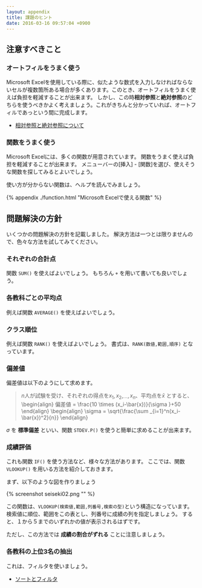 ```yaml
---
layout: appendix
title: 課題のヒント
date: 2016-03-16 09:57:04 +0900
---
```



注意すべきこと
--------------

### オートフィルをうまく使う

Microsoft Excelを使用している際に、似たような数式を入力しなければならないセルが複数箇所ある場合が多くあります。このとき、オートフィルをうまく使えば負担を軽減することが出来ます。
しかし、この時**相対参照**と**絶対参照**のどちらを使うべきかよく考えましょう。これがきちんと分かっていれば、オートフィルであっという間に完成します。

-   [相対参照と絶対参照について](../excel/02/index.html)

### 関数をうまく使う

Microsoft Excelには、多くの関数が用意されています。
関数をうまく使えば負担を軽減することが出来ます。
メニューバーの[挿入] - [関数]を選び、使えそうな関数を探してみるとよいでしょう。

使い方が分からない関数は、ヘルプを読んでみましょう。

{% appendix ./function.html "Microsoft Excelで使える関数" %}


問題解決の方針
--------------

いくつかの問題解決の方針を記載しました。
解決方法は一つとは限りませんので、色々な方法を試してみてください。

### それぞれの合計点

関数 `SUM()` を使えばよいでしょう。
もちろん `+` を用いて書いても良いでしょう。

### 各教科ごとの平均点

例えば関数 `AVERAGE()` を使えばよいでしょう。

### クラス順位

例えば関数 `RANK()` を使えばよいでしょう。
書式は、`RANK(数値,範囲,順序)` となっています。

### 偏差値

偏差値は以下のようにして求めます。

> $n$人が試験を受け、それぞれの得点を$x_1, x_2, _\cdots, x_n$、平均点を$\bar{x}$ とすると、
> \begin{align} 偏差値 = \frac{10 \times (x_i-\bar{x})}{\sigma }+50 \end{align}
> \begin{align} \sigma = \sqrt{\frac{\sum _{i=1}^n(x_i-\bar{x})^2}{n}} \end{align}


$\sigma$ を **標準偏差** といい、関数 `STDEV.P()` を使うと簡単に求めることが出来ます。

### 成績評価

これも関数 `IF()` を使う方法など、様々な方法があります。
ここでは、関数 `VLOOKUP()` を用いる方法を紹介しておきます。

まず、以下のような図を作りましょう

{% screenshot seiseki02.png "" %}

この関数は、`VLOOKUP(検索値,範囲,列番号,検索の型)`という構造になっています。
検索値に順位、範囲をこの表とし、列番号に成績の列を指定しましょう。
すると、１から５までのいずれかの値が表示されるはずです。

ただし、この方法では **成績の割合がずれる** ことに注意しましょう。

### 各教科の上位3名の抽出

これは、フィルタを使いましょう。

-   [ソートとフィルタ](../excel/03/index.html)

